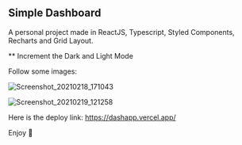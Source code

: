 ## Simple Dashboard

A personal project made in ReactJS, Typescript, Styled Components, Recharts and Grid Layout.

** Increment the Dark and Light Mode

Follow some images:

![Screenshot_20210218_171043](https://user-images.githubusercontent.com/39891863/108415821-c2e69f00-720c-11eb-8f87-c4750f38bcca.png)

![Screenshot_20210219_121258](https://user-images.githubusercontent.com/39891863/108522720-e44a9800-72ab-11eb-99a3-d2617c0f6f90.png)

Here is the deploy link: <https://dashapp.vercel.app/>

Enjoy 🚀
